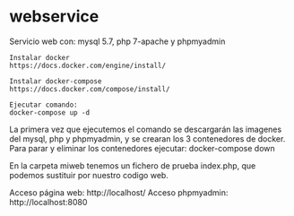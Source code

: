 # webservice
Servicio web con: mysql 5.7, php 7-apache y phpmyadmin

```
Instalar docker
https://docs.docker.com/engine/install/

Instalar docker-compose
https://docs.docker.com/compose/install/

Ejecutar comando:
docker-compose up -d
```
La primera vez que ejecutemos el comando se descargarán las imagenes del mysql, php y phpmyadmin, y se crearan los 3 contenedores de docker. 
Para parar y eliminar los contenedores ejecutar: docker-compose down

En la carpeta miweb tenemos un fichero de prueba index.php, que podemos sustituir por nuestro codigo web.

Acceso página web: http://localhost/ 
Acceso phpmyadmin: http://localhost:8080




